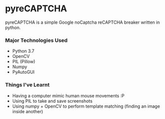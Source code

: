# pyreCAPTCHA

pyreCAPTCHA is a simple Google noCaptcha reCAPTCHA breaker written in python.

### Major Technologies Used
- Python 3.7
- OpenCV
- PIL (Pillow)
- Numpy
- PyAutoGUI

### Things I've Learnt
- Having a computer mimic human mouse movements :P
- Using PIL to take and save screenshots
- Using numpy + OpenCV to perform template matching (finding an image inside another)

